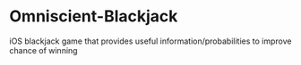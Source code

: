 # Omniscient-Blackjack
 iOS blackjack game that provides useful information/probabilities to improve chance of winning
